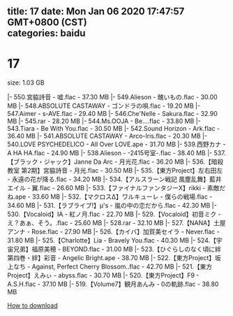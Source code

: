 
title: 17
date: Mon Jan 06 2020 17:47:57 GMT+0800 (CST)    
categories: baidu
---

# 17
size: 1.03 GB
 
 
|- 550.宮脇詩音 - 嘘.flac - 37.30 MB
|- 549.Alieson - 醜いもの.flac - 30.00 MB
|- 548.ABSOLUTE CASTAWAY - ゴンドラの唄.flac - 19.20 MB
|- 547.Aimer - s-AVE.flac - 29.40 MB
|- 546.Che'Nelle - Sakura.flac - 32.90 MB
|- 545.rar - 28.20 MB
|- 544.Ms.OOJA - Be….flac - 33.80 MB
|- 543.Tiara - Be With You.flac - 30.50 MB
|- 542.Sound Horizon - Ark.flac - 36.40 MB
|- 541.ABSOLUTE CASTAWAY - Arco-Iris.flac - 20.30 MB
|- 540.LOVE PSYCHEDELICO - All Over LOVE.ape - 31.70 MB
|- 539.西野カナ - A HA HA.flac - 24.90 MB
|- 538.Alieson - -2415号室-.flac - 38.40 MB
|- 537.【ブラック・ジャック】Janne Da Arc - 月光花.flac - 36.20 MB
|- 536.【暗殺教室 第2期】宮脇詩音 - 月光.flac - 30.50 MB
|- 535.【東方Project】左右田左 - 永遠の花が降る.flac - 34.20 MB
|- 534.【アルスラーン戦記 風塵乱舞】藍井エイル - 翼.flac - 26.60 MB
|- 533.【ファイナルファンタジーX】rikki - 素敵だね.ape - 33.60 MB
|- 532.【マクロスΔ】ワルキューレ - 僕らの戦場.flac - 34.60 MB
|- 531.【ラブライブ!】μ's - 嵐の中の恋だから.flac - 42.30 MB
|- 530.【Vocaloid】IA - 紅ノ月.flac - 22.70 MB
|- 529.【Vocaloid】初音ミク - え？あぁ、そう。.flac - 25.60 MB
|- 528.rar - 32.10 MB
|- 527.【NANA】土屋アンナ - Rose.flac - 27.90 MB
|- 526.【カイバ】加賀美セイラ - Never.flac - 31.80 MB
|- 525.【Charlotte】Lia - Bravely You.flac - 40.30 MB
|- 524.【宇宙兄弟】福原美穂 - BEYOND.flac - 31.00 MB
|- 523.【ひぐらしのなく頃に絆 第四巻・絆】彩音 - Angelic Bright.ape - 38.70 MB
|- 522.【東方Project】坂上なち - Against, Perfect Cherry Blossom..flac - 42.70 MB
|- 521.【東方Project】えみぃ - abyss.flac - 30.70 MB
|- 520.【東方Project】F9 - A.S.H.flac - 37.10 MB
|- 519.【Volume7】観月あんみ - 0の軌跡.flac - 38.80 MB

[How to download](https://bpcam.bemobtrk.com/go/2ceec3aa-1ca2-46d6-b9ff-aaa5c184517c?jno=3470)